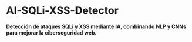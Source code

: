 # AI-SQLi-XSS-Detector
**Detección de ataques SQLi y XSS mediante IA, combinando NLP y CNNs para mejorar la ciberseguridad web.**

